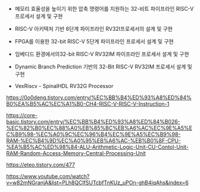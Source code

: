 - 메모리 효율성을 높이기 위한 압축 명령어를 지원하는 32-비트 파이프라인 RISC-V프로세서 설계 및 구현

- RISC-V 아키텍처 기반 6단계 파이프라인 RV32I프로세서의 설계 및 구현

- FPGA를 이용한 32-bit RISC-V 5단계 파이프라인 프로세서 설계 및 구현

- 임베디드 환경에서의32-bit RISC-V RV32IM 파이프라인 프로세서 설계 및 구현

- Dynamic Branch Prediction 기반의 32-Bit RISC-V RV32IM 프로세서 설계 및 구현

- VexRiscv - SpinalHDL RV32G Processor

https://0o0deng.tistory.com/entry/%EC%BB%B4%ED%93%A8%ED%84%B0%EA%B5%AC%EC%A1%B0-CH4-RISC-V-RISC-V-Instruction-1

https://core-basic.tistory.com/entry/%EC%BB%B4%ED%93%A8%ED%84%B026-%EC%82%B0%EC%88%A0%EB%85%BC%EB%A6%AC%EC%9E%A5%EC%B9%98-%EC%A0%9C%EC%96%B4%EC%9E%A5%EC%B9%98-RAM-%EC%B4%9D%EC%A0%95%EB%A6%AC-%EB%B0%8F-CPU-%EA%B5%AC%ED%98%84-ALU-Arithmetic-Logic-Unit-CU-Contol-Unit-RAM-Random-Access-Memory-Central-Processing-Unit

https://eteo.tistory.com/477

https://www.youtube.com/watch?v=w82mNGranjA&list=PLh8QClfSUTcbfTnKUz_uPOn-ghB4iqAhs&index=6